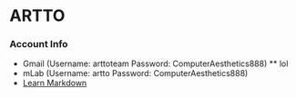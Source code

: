 # ARTTO #

### Account Info ###

* Gmail (Username: arttoteam Password: ComputerAesthetics888)
** lol
* mLab (Username: artto Password: ComputerAesthetics888)
* [Learn Markdown](https://bitbucket.org/tutorials/markdowndemo)